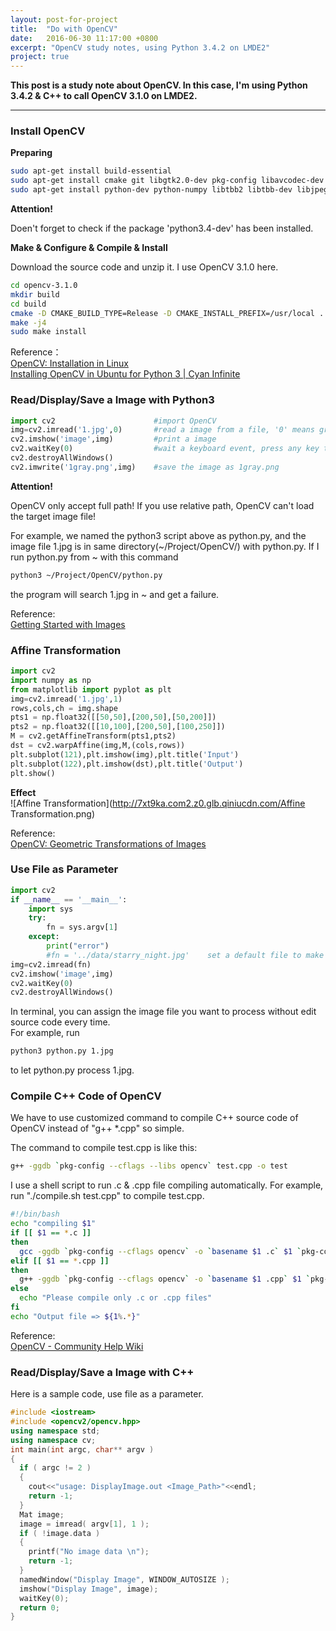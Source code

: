 ```yaml
---
layout: post-for-project
title:  "Do with OpenCV"
date:   2016-06-30 11:17:00 +0800
excerpt: "OpenCV study notes, using Python 3.4.2 on LMDE2"
project: true
---
```


**This post is a study note about OpenCV. In this case, I'm using Python 3.4.2 & C++ to call OpenCV 3.1.0 on LMDE2.**

****

### Install OpenCV

**Preparing**

```bash
sudo apt-get install build-essential
sudo apt-get install cmake git libgtk2.0-dev pkg-config libavcodec-dev libavformat-dev libswscale-dev
sudo apt-get install python-dev python-numpy libtbb2 libtbb-dev libjpeg-dev libpng-dev libtiff-dev libjasper-dev libdc1394-22-dev
```

**Attention!**  

Doen't forget to check if the package 'python3.4-dev' has been installed.

**Make & Configure & Compile & Install**

Download the source code and unzip it. I use OpenCV 3.1.0 here.

```bash
cd opencv-3.1.0
mkdir build
cd build
cmake -D CMAKE_BUILD_TYPE=Release -D CMAKE_INSTALL_PREFIX=/usr/local ..
make -j4
sudo make install
```

Reference：  
[OpenCV: Installation in Linux](http://docs.opencv.org/3.1.0/d7/d9f/tutorial_linux_install.html)  
[Installing OpenCV in Ubuntu for Python 3 | Cyan Infinite](http://cyaninfinite.com/tutorials/installing-opencv-in-ubuntu-for-python-3/)

### Read/Display/Save a Image with Python3

```python
import cv2                      #import OpenCV
img=cv2.imread('1.jpg',0)       #read a image from a file, '0' means grayscale, change it into '1' to read a colorful image
cv2.imshow('image',img)         #print a image
cv2.waitKey(0)                  #wait a keyboard event, press any key to exit
cv2.destroyAllWindows()
cv2.imwrite('1gray.png',img)    #save the image as 1gray.png
```

**Attention!**  

OpenCV only accept full path! If you use relative path, OpenCV can't load the target image file!

For example, we named the python3 script above as python.py, and the image file 1.jpg is in same directory(~/Project/OpenCV/) with python.py. If I run python.py from ~ with this command
```bash
python3 ~/Project/OpenCV/python.py
```
the program will search 1.jpg in ~ and get a failure.

Reference:  
[Getting Started with Images](http://docs.opencv.org/3.1.0/dc/d2e/tutorial_py_image_display.html)

### Affine Transformation

```python
import cv2
import numpy as np
from matplotlib import pyplot as plt
img=cv2.imread('1.jpg',1)
rows,cols,ch = img.shape
pts1 = np.float32([[50,50],[200,50],[50,200]])
pts2 = np.float32([[10,100],[200,50],[100,250]])
M = cv2.getAffineTransform(pts1,pts2)
dst = cv2.warpAffine(img,M,(cols,rows))
plt.subplot(121),plt.imshow(img),plt.title('Input')
plt.subplot(122),plt.imshow(dst),plt.title('Output')
plt.show()
```

**Effect**  
![Affine Transformation](http://7xt9ka.com2.z0.glb.qiniucdn.com/Affine Transformation.png)

Reference:  
[OpenCV: Geometric Transformations of Images](http://docs.opencv.org/3.1.0/da/d6e/tutorial_py_geometric_transformations.html)

### Use File as Parameter

```python
import cv2
if __name__ == '__main__':
    import sys
    try:
        fn = sys.argv[1]
    except:
        print("error")
        #fn = '../data/starry_night.jpg'    set a default file to make sure the program can run without error
img=cv2.imread(fn)
cv2.imshow('image',img)
cv2.waitKey(0)
cv2.destroyAllWindows()
```

In terminal, you can assign the image file you want to process without edit source code every time.  
For example, run
```bash
python3 python.py 1.jpg
```
to let python.py process 1.jpg.

### Compile C++ Code of OpenCV

We have to use customized command to compile C++ source code of OpenCV instead of "g++ \*.cpp" so simple.

The command to compile test.cpp is like this:

```bash
g++ -ggdb `pkg-config --cflags --libs opencv` test.cpp -o test
```

I use a shell script to run .c & .cpp file compiling automatically. For example, run "./compile.sh test.cpp" to compile test.cpp.

```bash
#!/bin/bash
echo "compiling $1"
if [[ $1 == *.c ]]
then
  gcc -ggdb `pkg-config --cflags opencv` -o `basename $1 .c` $1 `pkg-config --libs opencv`;
elif [[ $1 == *.cpp ]]
then
  g++ -ggdb `pkg-config --cflags opencv` -o `basename $1 .cpp` $1 `pkg-config --libs opencv`;
else
  echo "Please compile only .c or .cpp files"
fi
echo "Output file => ${1%.*}"
```

Reference:  
[OpenCV - Community Help Wiki](https://help.ubuntu.com/community/OpenCV)

### Read/Display/Save a Image with C++

Here is a sample code, use file as a parameter.

```c++
#include <iostream>
#include <opencv2/opencv.hpp>
using namespace std;
using namespace cv;
int main(int argc, char** argv )
{
  if ( argc != 2 )
  {
    cout<<"usage: DisplayImage.out <Image_Path>"<<endl;
    return -1;
  }
  Mat image;
  image = imread( argv[1], 1 );
  if ( !image.data )
  {
    printf("No image data \n");
    return -1;
  }
  namedWindow("Display Image", WINDOW_AUTOSIZE );
  imshow("Display Image", image);
  waitKey(0);
  return 0;
}
```
